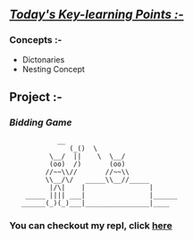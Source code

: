 ## <ins>*Today's Key-learning Points :-*</ins>
### Concepts :-

- Dictonaries
- Nesting Concept
## Project :-
### *Bidding Game*
```
            __
               (_()  \
          \__/  ||    \  \__/
          (oo)  /)       (oo)
         //~~\\//       //~~\\
         \\__/\/   _____\\__//_____
          |/\|    |                |
    _____ |||| ___|                |______
   ______(_)(_)___|________________|____
``` 

### You can checkout my repl, click [here](https://replit.com/@SHrEE010/Day-9#main.py)